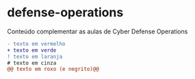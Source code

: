 # defense-operations
Conteúdo complementar as aulas de Cyber Defense Operations

```diff
- texto em vermelho
+ texto em verde
! texto em laranja
# texto em cinza
@@ texto em roxo (e negrito)@@
```
